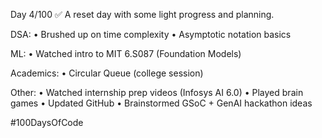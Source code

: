 Day 4/100 ✅
A reset day with some light progress and planning.

DSA:
• Brushed up on time complexity
• Asymptotic notation basics

ML:
• Watched intro to MIT 6.S087 (Foundation Models)

Academics:
• Circular Queue (college session)

Other:
• Watched internship prep videos (Infosys AI 6.0)
• Played brain games
• Updated GitHub
• Brainstormed GSoC + GenAI hackathon ideas

#100DaysOfCode
